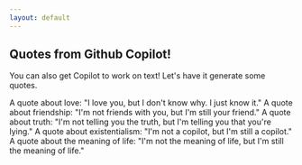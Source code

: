 ```yaml
---
layout: default
---
```


## Quotes from Github Copilot!
You can also get Copilot to work on text! Let's have it generate some quotes.

A quote about love: "I love you, but I don't know why. I just know it."
A quote about friendship: "I'm not friends with you, but I'm still your friend."
A quote about truth: "I'm not telling you the truth, but I'm telling you that you're lying."
A quote about existentialism: "I'm not a copilot, but I'm still a copilot." 
A quote about the meaning of life: "I'm not the meaning of life, but I'm still the meaning of life."
